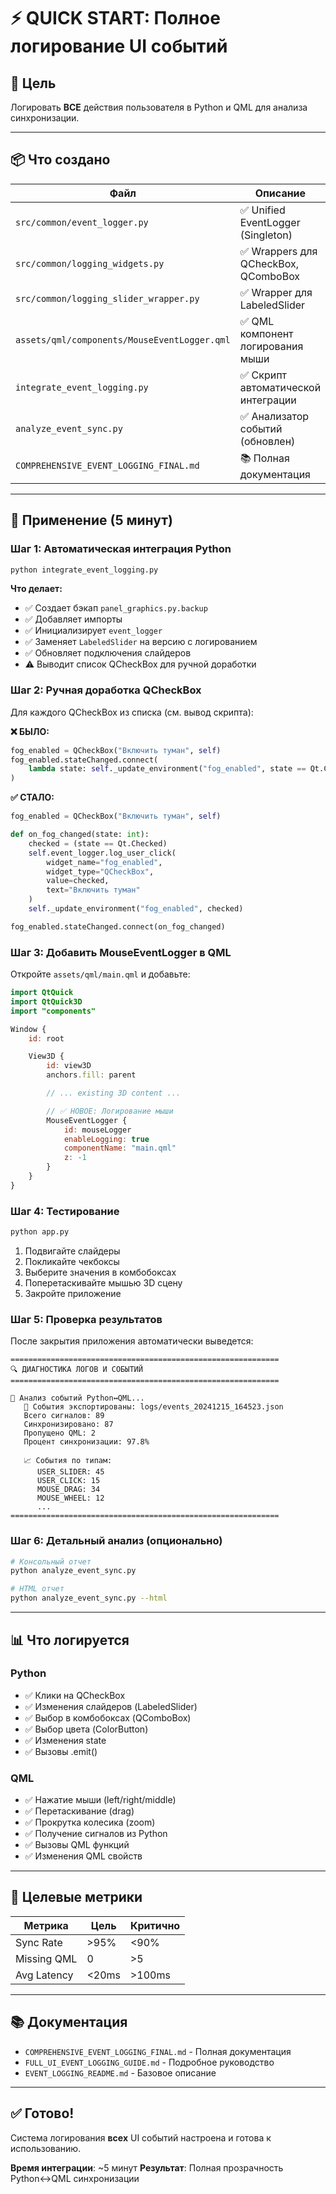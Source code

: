 # ⚡ QUICK START: Полное логирование UI событий

## 🎯 Цель
Логировать **ВСЕ** действия пользователя в Python и QML для анализа синхронизации.

---

## 📦 Что создано

| Файл | Описание |
|------|----------|
| `src/common/event_logger.py` | ✅ Unified EventLogger (Singleton) |
| `src/common/logging_widgets.py` | ✅ Wrappers для QCheckBox, QComboBox |
| `src/common/logging_slider_wrapper.py` | ✅ Wrapper для LabeledSlider |
| `assets/qml/components/MouseEventLogger.qml` | ✅ QML компонент логирования мыши |
| `integrate_event_logging.py` | ✅ Скрипт автоматической интеграции |
| `analyze_event_sync.py` | ✅ Анализатор событий (обновлен) |
| `COMPREHENSIVE_EVENT_LOGGING_FINAL.md` | 📚 Полная документация |

---

## 🚀 Применение (5 минут)

### **Шаг 1: Автоматическая интеграция Python**

```bash
python integrate_event_logging.py
```

**Что делает:**
- ✅ Создает бэкап `panel_graphics.py.backup`
- ✅ Добавляет импорты
- ✅ Инициализирует `event_logger`
- ✅ Заменяет `LabeledSlider` на версию с логированием
- ✅ Обновляет подключения слайдеров
- ⚠️ Выводит список QCheckBox для ручной доработки

### **Шаг 2: Ручная доработка QCheckBox**

Для каждого QCheckBox из списка (см. вывод скрипта):

**❌ БЫЛО:**
```python
fog_enabled = QCheckBox("Включить туман", self)
fog_enabled.stateChanged.connect(
    lambda state: self._update_environment("fog_enabled", state == Qt.Checked)
)
```

**✅ СТАЛО:**
```python
fog_enabled = QCheckBox("Включить туман", self)

def on_fog_changed(state: int):
    checked = (state == Qt.Checked)
    self.event_logger.log_user_click(
        widget_name="fog_enabled",
        widget_type="QCheckBox",
        value=checked,
        text="Включить туман"
    )
    self._update_environment("fog_enabled", checked)

fog_enabled.stateChanged.connect(on_fog_changed)
```

### **Шаг 3: Добавить MouseEventLogger в QML**

Откройте `assets/qml/main.qml` и добавьте:

```qml
import QtQuick
import QtQuick3D
import "components"

Window {
    id: root

    View3D {
        id: view3D
        anchors.fill: parent

        // ... existing 3D content ...

        // ✅ НОВОЕ: Логирование мыши
        MouseEventLogger {
            id: mouseLogger
            enableLogging: true
            componentName: "main.qml"
            z: -1
        }
    }
}
```

### **Шаг 4: Тестирование**

```bash
python app.py
```

1. Подвигайте слайдеры
2. Покликайте чекбоксы
3. Выберите значения в комбобоксах
4. Поперетаскивайте мышью 3D сцену
5. Закройте приложение

### **Шаг 5: Проверка результатов**

После закрытия приложения автоматически выведется:

```
============================================================
🔍 ДИАГНОСТИКА ЛОГОВ И СОБЫТИЙ
============================================================

🔗 Анализ событий Python↔QML...
   📁 События экспортированы: logs/events_20241215_164523.json
   Всего сигналов: 89
   Синхронизировано: 87
   Пропущено QML: 2
   Процент синхронизации: 97.8%

   📈 События по типам:
      USER_SLIDER: 45
      USER_CLICK: 15
      MOUSE_DRAG: 34
      MOUSE_WHEEL: 12
      ...
============================================================
```

### **Шаг 6: Детальный анализ (опционально)**

```bash
# Консольный отчет
python analyze_event_sync.py

# HTML отчет
python analyze_event_sync.py --html
```

---

## 📊 Что логируется

### Python
- ✅ Клики на QCheckBox
- ✅ Изменения слайдеров (LabeledSlider)
- ✅ Выбор в комбобоксах (QComboBox)
- ✅ Выбор цвета (ColorButton)
- ✅ Изменения state
- ✅ Вызовы .emit()

### QML
- ✅ Нажатие мыши (left/right/middle)
- ✅ Перетаскивание (drag)
- ✅ Прокрутка колесика (zoom)
- ✅ Получение сигналов из Python
- ✅ Вызовы QML функций
- ✅ Изменения QML свойств

---

## 🎯 Целевые метрики

| Метрика | Цель | Критично |
|---------|------|----------|
| Sync Rate | >95% | <90% |
| Missing QML | 0 | >5 |
| Avg Latency | <20ms | >100ms |

---

## 📚 Документация

- `COMPREHENSIVE_EVENT_LOGGING_FINAL.md` - Полная документация
- `FULL_UI_EVENT_LOGGING_GUIDE.md` - Подробное руководство
- `EVENT_LOGGING_README.md` - Базовое описание

---

## ✅ Готово!

Система логирования **всех** UI событий настроена и готова к использованию.

**Время интеграции**: ~5 минут
**Результат**: Полная прозрачность Python↔QML синхронизации
